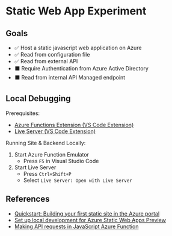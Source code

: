 # Static Web App Experiment

## Goals

- ✅ Host a static javascript web application on Azure
- ✅ Read from configuration file
- ✅ Read from external API
- ⬛ Require Authentication from Azure Active Directory
- ⬛ Read from internal API Managed endpoint

## Local Debugging

Prerequisites:
- [Azure Functions Extension (VS Code Extension)](https://marketplace.visualstudio.com/items?itemName=ms-azuretools.vscode-azurefunctions)
- [Live Server (VS Code Extension)](https://marketplace.visualstudio.com/items?itemName=ritwickdey.LiveServer)

Running Site & Backend Locally:

1. Start Azure Function Emulator
   - Press `F5` in Visual Studio Code
2. Start Live Server
   - Press `Ctrl+Shift+P`
   - Select `Live Server: Open with Live Server`


## References

- [Quickstart: Building your first static site in the Azure portal](https://docs.microsoft.com/en-us/azure/static-web-apps/get-started-portal?tabs=vanilla-javascript)
- [Set up local development for Azure Static Web Apps Preview](https://docs.microsoft.com/en-us/azure/static-web-apps/local-development)
- [Making API requests in JavaScript Azure Function](https://dzhavat.github.io/2019/07/09/making-http-requests-inside-azure-functions.html)